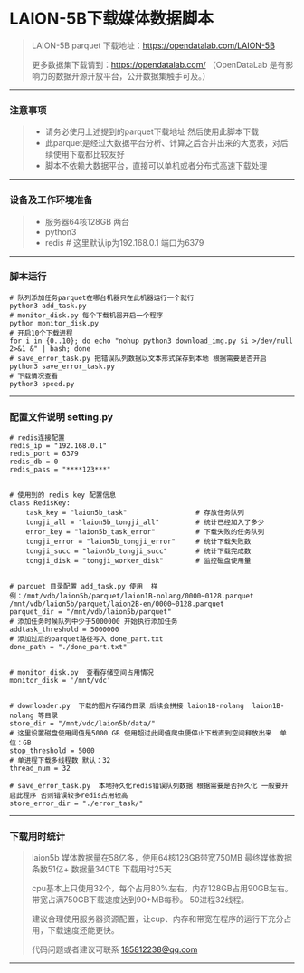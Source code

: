 


# LAION-5B下载媒体数据脚本
> LAION-5B parquet 下载地址：https://opendatalab.com/LAION-5B
> 
> 更多数据集下载请到：https://opendatalab.com/  （OpenDataLab 是有影响力的数据开源开放平台，公开数据集触手可及。）
---
### 注意事项
>* 请务必使用上述提到的parquet下载地址 然后使用此脚本下载
>* 此parquet是经过大数据平台分析、计算之后合并出来的大宽表，对后续使用下载都比较友好
>* 脚本不依赖大数据平台，直接可以单机或者分布式高速下载处理

---
### 设备及工作环境准备
>* 服务器64核128GB 两台
>* python3
>* redis  # 这里默认ip为192.168.0.1 端口为6379
---
### 脚本运行
    # 队列添加任务parquet在哪台机器只在此机器运行一个就行 
    python3 add_task.py
    # monitor_disk.py 每个下载机器开启一个程序
    python monitor_disk.py
    # 开启10个下载进程
    for i in {0..10}; do echo "nohup python3 download_img.py $i >/dev/null 2>&1 &" | bash; done
    # save_error_task.py 把错误队列数据以文本形式保存到本地 根据需要是否开启
    python3 save_error_task.py
    # 下载情况查看
    python3 speed.py
---
### 配置文件说明 setting.py
    # redis连接配置
    redis_ip = "192.168.0.1"
    redis_port = 6379
    redis_db = 0
    redis_pass = "****123***"
    
    
    # 使用到的 redis key 配置信息
    class RedisKey:
        task_key = "laion5b_task"                 # 存放任务队列
        tongji_all = "laion5b_tongji_all"         # 统计已经加入了多少
        error_key = "laion5b_task_error"          # 下载失败的任务队列
        tongji_error = "laion5b_tongji_error"     # 统计下载失败数
        tongji_succ = "laion5b_tongji_succ"       # 统计下载完成数
        tongji_disk = "tongji_worker_disk"        # 监控磁盘使用量
    
    
    # parquet 目录配置 add_task.py 使用  样例：/mnt/vdb/laion5b/parquet/laion1B-nolang/0000~0128.parquet  /mnt/vdb/laion5b/parquet/laion2B-en/0000~0128.parquet
    parquet_dir = "/mnt/vdb/laion5b/parquet"
    # 添加任务时候队列中少于5000000 开始执行添加任务
    addtask_threshold = 5000000
    # 添加过后的parquet路径写入 done_part.txt
    done_path = "./done_part.txt"
    
    
    # monitor_disk.py  查看存储空间占用情况
    monitor_disk = '/mnt/vdc'
    
    
    # downloader.py  下载的图片存储的目录 后续会拼接 laion1B-nolang  laion1B-nolang 等目录
    store_dir = "/mnt/vdc/laion5b/data/"
    # 这里设置磁盘使用阈值是5000 GB 使用超过此阈值爬虫便停止下载直到空间释放出来  单位：GB
    stop_threshold = 5000
    # 单进程下载多线程数 默认：32
    thread_num = 32
    
    # save_error_task.py  本地持久化redis错误队列数据 根据需要是否持久化 一般要开启此程序 否则错误较多redis占用较高
    store_error_dir = "./error_task/"
---
### 下载用时统计
> laion5b 媒体数据量在58亿多，使用64核128GB带宽750MB 最终媒体数据条数51亿+ 数据量340TB 下载用时25天
> 
> cpu基本上只使用32个，每个占用80%左右。内存128GB占用90GB左右。带宽占满750GB下载速度达到90+MB每秒。 50进程32线程。
> 
> 建议合理使用服务器资源配置，让cup、内存和带宽在程序的运行下充分占用，下载速度还能更快。
>
> 代码问题或者建议可联系 185812238@qq.com
----